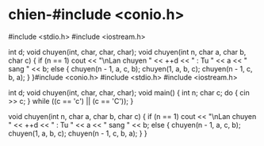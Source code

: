 # chien-#include <conio.h>
#include <stdio.h>
#include <iostream.h>

int d;
void chuyen(int, char, char, char);
void chuyen(int n, char a, char b, char c)
{
	if (n == 1) cout << "\nLan chuyen " << ++d << " : Tu " << a << " sang " << b;
	else
	{
		chuyen(n - 1, a, c, b);
		chuyen(1, a, b, c);
		chuyen(n - 1, c, b, a);
	}
}#include <conio.h>
#include <stdio.h>
#include <iostream.h>

int d;
void chuyen(int, char, char, char);
void main()
{
	int n;
	char c;
	do {
		cin >> c;
	} while ((c == 'c') || (c == 'C'));
}

void chuyen(int n, char a, char b, char c)
{
	if (n == 1) cout << "\nLan chuyen " << ++d << " : Tu " << a << " sang " << b;
	else
	{
		chuyen(n - 1, a, c, b);
		chuyen(1, a, b, c);
		chuyen(n - 1, c, b, a);
	}
}
